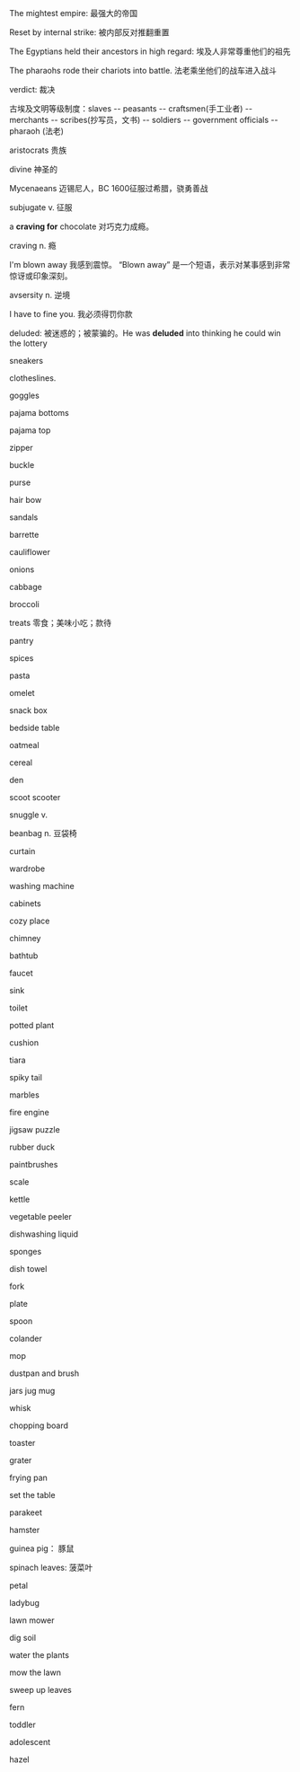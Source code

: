 The mightest empire: 最强大的帝国

Reset by internal strike: 被内部反对推翻重置

The Egyptians held their ancestors in high regard: 埃及人非常尊重他们的祖先

The pharaohs rode their chariots into battle. 法老乘坐他们的战车进入战斗

verdict: 裁决

古埃及文明等级制度：slaves -- peasants -- craftsmen(手工业者) -- merchants -- scribes(抄写员，文书) -- soldiers -- government officials -- pharaoh (法老)

aristocrats 贵族

divine 神圣的

Mycenaeans 迈锡尼人，BC 1600征服过希腊，骁勇善战

subjugate v. 征服

a **craving for** chocolate  对巧克力成瘾。

craving n. 瘾

I'm blown away  我感到震惊。  “Blown away” 是一个短语，表示对某事感到非常惊讶或印象深刻。

avsersity n. 逆境

I have to fine you. 我必须得罚你款

deluded: 被迷惑的；被蒙骗的。He was **deluded** into thinking he could win the lottery

sneakers

clotheslines.

goggles

pajama bottoms

pajama top

zipper

buckle

purse

hair bow

sandals

barrette

cauliflower

onions

cabbage

broccoli

treats    零食；美味小吃；款待

pantry  

spices

pasta

omelet

snack box

bedside table

oatmeal 

cereal

den

scoot  scooter

snuggle  v.

beanbag n. 豆袋椅

curtain

wardrobe

washing machine

cabinets

cozy place

chimney

bathtub

faucet

sink

toilet

potted plant

cushion  

tiara

spiky tail

marbles

fire engine

jigsaw puzzle

rubber duck

paintbrushes

scale

kettle

vegetable peeler

dishwashing liquid

sponges

dish towel

fork

plate

spoon

colander

mop

dustpan and brush

jars  jug  mug

whisk

chopping board

toaster

grater

frying pan

set the table

parakeet

hamster

guinea pig： 豚鼠

spinach leaves: 菠菜叶

petal

ladybug

lawn mower

dig soil

water the plants

mow the lawn

sweep up leaves

fern

toddler

adolescent

hazel
